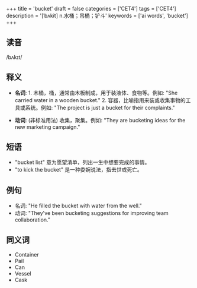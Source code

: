 +++
title = 'bucket'
draft = false
categories = ['CET4']
tags = ['CET4']
description = '[ˈbʌkit] n.水桶；吊桶；铲斗'
keywords = ['ai words', 'bucket']
+++

## 读音
/bʌkɪt/

## 释义
- **名词**: 1. 木桶，桶，通常由木板制成，用于装液体、食物等。例如: "She carried water in a wooden bucket."
   2. 容器，比喻指用来装或收集事物的工具或系统。例如: "The project is just a bucket for their complaints."

- **动词**: (非标准用法) 收集，聚集。例如: "They are bucketing ideas for the new marketing campaign."

## 短语
- "bucket list" 意为愿望清单，列出一生中想要完成的事情。
- "to kick the bucket" 是一种委婉说法，指去世或死亡。

## 例句
- 名词: "He filled the bucket with water from the well."
- 动词: "They've been bucketing suggestions for improving team collaboration."

## 同义词
- Container
- Pail
- Can
- Vessel
- Cask
